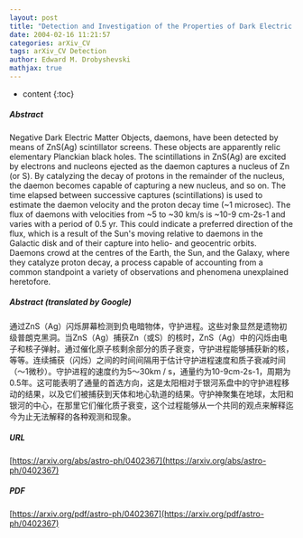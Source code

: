 ```yaml
---
layout: post
title: "Detection and Investigation of the Properties of Dark Electric Matter Objects: The First Results and Prospects"
date: 2004-02-16 11:21:57
categories: arXiv_CV
tags: arXiv_CV Detection
author: Edward M. Drobyshevski
mathjax: true
---
```


* content
{:toc}

##### Abstract
Negative Dark Electric Matter Objects, daemons, have been detected by means of ZnS(Ag) scintillator screens. These objects are apparently relic elementary Planckian black holes. The scintillations in ZnS(Ag) are excited by electrons and nucleons ejected as the daemon captures a nucleus of Zn (or S). By catalyzing the decay of protons in the remainder of the nucleus, the daemon becomes capable of capturing a new nucleus, and so on. The time elapsed between successive captures (scintillations) is used to estimate the daemon velocity and the proton decay time (~1 microsec). The flux of daemons with velocities from ~5 to ~30 km/s is ~10-9 cm-2s-1 and varies with a period of 0.5 yr. This could indicate a preferred direction of the flux, which is a result of the Sun's moving relative to daemons in the Galactic disk and of their capture into helio- and geocentric orbits. Daemons crowd at the centres of the Earth, the Sun, and the Galaxy, where they catalyze proton decay, a process capable of accounting from a common standpoint a variety of observations and phenomena unexplained heretofore.

##### Abstract (translated by Google)
通过ZnS（Ag）闪烁屏幕检测到负电暗物体，守护进程。这些对象显然是遗物初级普朗克黑洞。当ZnS（Ag）捕获Zn（或S）的核时，ZnS（Ag）中的闪烁由电子和核子弹射。通过催化原子核剩余部分的质子衰变，守护进程能够捕获新的核，等等。连续捕获（闪烁）之间的时间间隔用于估计守护进程速度和质子衰减时间（〜1微秒）。守护进程的速度约为5〜30km / s，通量约为10-9cm-2s-1，周期为0.5年。这可能表明了通量的首选方向，这是太阳相对于银河系盘中的守护进程移动的结果，以及它们被捕获到天体和地心轨道的结果。守护神聚集在地球，太阳和银河的中心，在那里它们催化质子衰变，这个过程能够从一个共同的观点来解释迄今为止无法解释的各种观测和现象。

##### URL
[https://arxiv.org/abs/astro-ph/0402367](https://arxiv.org/abs/astro-ph/0402367)

##### PDF
[https://arxiv.org/pdf/astro-ph/0402367](https://arxiv.org/pdf/astro-ph/0402367)

